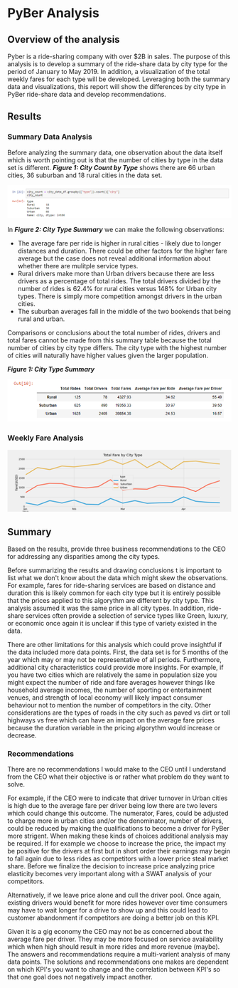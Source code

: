# PyBer Analysis

## Overview of the analysis

Pyber is a ride-sharing company with over $2B in sales.  The purpose of this analysis is to develop a summary of the ride-share data by city type for the period of January to May 2019.  In addition, a visualization of the total weekly fares for each type will be developed.  Leveraging both the summary data and visualizations, this report will show the differences by city type in PyBer ride-share data and develop recommendations.


## Results

### Summary Data Analysis
Before analyzing the summary data, one observation about the data itself which is worth pointing out is that the number of cities by type in the data set is different.    **_Figure 1: City Count by Type_** shows there are 66 urban cities, 36 suburban and 18 rural cities in the data set.  

![City Count by Type](/resources/city_count.png)

In **_Figure 2: City Type Summary_** we can make the following observations:

- The average fare per ride is higher in rural cities - likely due to longer distances and duration.  There could be other factors for the higher fare average but the case does not reveal additional information about whether there are mulitple service types.
- Rural drivers make more than Urban drivers because there are less drivers as a percentage of total rides.  The total drivers divided by the number of rides is 62.4% for rural cities versus 148% for Urban city types.  There is simply more competition amongst drivers in the urban cities.
- The suburban averages fall in the middle of the two bookends that being rural and urban.

Comparisons or conclusions about the total number of rides, drivers and total fares cannot be made from this summary table because the total number of cities by city type differs.  The city type with the highest number of cities will naturally have higher values given the larger population.   

**_Figure 1: City Type Summary_**

![City Type Summary](/resources/City_Type_Summary_df.png)

### Weekly Fare Analysis

![City Type Summary](/analysis/Total_Fare_by_city_Type.png)



## Summary
Based on the results, provide three business recommendations to the CEO for addressing any disparities among the city types.

Before summarizing the results and drawing conclusions t is important to list what we don't know about the data which might skew the observations.  For example, fares for ride-sharing services are based on distance and duration this is likely common for each city type but it is entirely possible that the prices applied to this algorythm are different by city type.  This analysis assumed it was the same price in all city types.  In addition, ride-share services often provide a selection of service types like Green, luxury, or economic once again it is unclear if this type of variety existed in the data.

There are other limitations for this analysis which could prove insightful if the data included more data points.  First, the data set is for 5 months of the year which may or may not be representative of all periods.  Furthermore, additional city characteristics could provide more insights.  For example, if you have two cities which are relatively the same in population size you might expect the number of ride and fare averages however things like household average incomes, the number of sporting or entertainment venues, and strength of local economy will likely impact consumer behaviour not to mention the number of competitors in the city.   Other considerations are the types of roads in the city such as paved vs dirt or toll highways vs free which can have an impact on the average fare prices because the duration variable in the pricing algorythm would increase or decrease.

### Recommendations

There are no recommendations I would make to the CEO until I understand from the CEO what their objective is or rather what problem do they want to solve.  

For example, if the CEO were to indicate that driver turnover in Urban cities is high due to the average fare per driver being low there are two levers which could change this outcome.  The numerator, Fares, could be adjusted to charge more in urban cities and/or the denominator, number of drivers, could be reduced by making the qualifications to become a driver for PyBer more strigent.  When making these kinds of choices additional analysis may be required.  If for example we choose to increase the price, the impact my be positive for the drivers at first but in short order their earnings may begin to fall again due to less rides as competitors with a lower price steal market share.  Before we finalize the decision to increase price analyzing price elasticity becomes very important along with a SWAT analysis of your competitors.

Alternatively, if we leave price alone and cull the driver pool.  Once again, existing drivers would benefit for more rides however over time consumers may have to wait longer for a drive to show up and  this could lead to customer abandonment if competitors are doing a better job on this KPI.

Given it is a gig economy the CEO may not be as concerned about the average fare per driver.  They may be more focused on service availability which when high should result in more rides and more revenue (maybe).  The answers and recommendations require a multi-varient analysis of many data points.  The solutions and recommendations one makes are dependent on which KPI's you want to change and the correlation between KPI's so that one goal does not negatively impact another.  

